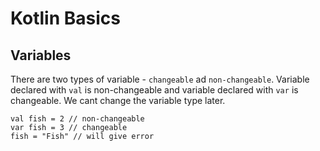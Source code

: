 # Kotlin Basics
## Variables
There are two types of variable - `changeable` ad `non-changeable`. Variable declared with `val` is non-changeable and variable declared with `var` is changeable. We cant change the variable type later.
```
val fish = 2 // non-changeable
var fish = 3 // changeable
fish = "Fish" // will give error
```

